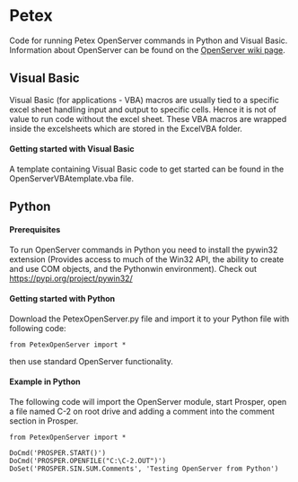 # Petex
Code for running Petex OpenServer commands in Python and Visual Basic. Information about OpenServer can be found on the [OpenServer wiki page](https://wiki.equinor.com/wiki/index.php/OpenServer).

## Visual Basic

Visual Basic (for applications - VBA) macros are usually tied to a specific excel sheet handling input and output to specific cells. Hence it is not of value to run code without the excel sheet. These VBA macros are wrapped inside the excelsheets which are stored in the ExcelVBA folder.

#### Getting started with Visual Basic

A template containing Visual Basic code to get started can be found in the OpenServerVBAtemplate.vba file.

## Python

#### Prerequisites

To run OpenServer commands in Python you need to install the pywin32 extension (Provides access to much of the Win32 API, the ability to create and use COM objects, and the Pythonwin environment). Check out https://pypi.org/project/pywin32/

#### Getting started with Python

Download the PetexOpenServer.py file and import it to your Python file with following code:
```
from PetexOpenServer import *
```
then use standard OpenServer functionality.

#### Example in Python

The following code will import the OpenServer module, start Prosper, open a file named C-2 on root drive and adding a comment into the comment section in Prosper.

```
from PetexOpenServer import *

DoCmd('PROSPER.START()')
DoCmd('PROSPER.OPENFILE("C:\C-2.OUT")')
DoSet('PROSPER.SIN.SUM.Comments', 'Testing OpenServer from Python')
```


